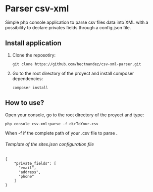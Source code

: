 # Parser csv-xml
Simple php console application to parse csv files data into XML with a possibility to declare privates fields through a 
config.json file.

## Install application
1. Clone the reposotiry:
    ```
    git clone https://github.com/hectnandez/csv-xml-parser.git
    ```
2. Go to the root directory of the proyect and install composer dependencies:
    ```
    composer install
    ```
    
## How to use?
Open your console, go to the root directory of the proyect and type:
```
php console csv-xml:parse -f dirToYour.csv
```
When -f if the complete path of your .csv file to parse .


###### Template of the sites.json configuration file
```
{
    "private_fields": [
      "email",
      "address",
      "phone"
    ]
}
```
